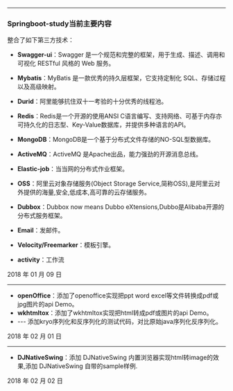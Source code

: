 
_ _ _
### Springboot-study当前主要内容
整合了如下第三方技术：

* **Swagger-ui**：Swagger 是一个规范和完整的框架，用于生成、描述、调用和可视化 RESTful 风格的 Web 服务。

* **Mybatis**：MyBatis 是一款优秀的持久层框架，它支持定制化 SQL、存储过程以及高级映射。

* **Durid**：阿里能够抗住双十一考验的十分优秀的线程池。

* **Redis**：Redis是一个开源的使用ANSI C语言编写、支持网络、可基于内存亦可持久化的日志型、Key-Value数据库，并提供多种语言的API。

* **MongoDB**：MongoDB是一个基于分布式文件存储的NO-SQL型数据库。

* **ActiveMQ**：ActiveMQ 是Apache出品，能力强劲的开源消息总线。

* **Elastic-job**：当当网的分布式作业框架。

* **OSS**：阿里云对象存储服务(Object Storage Service,简称OSS),是阿里云对外提供的海量,安全,低成本,高可靠的云存储服务。

* **Dubbox**：Dubbox now means Dubbo eXtensions,Dubbo是Alibaba开源的分布式服务框架。

* **Email**：发邮件。

* **Velocity/Freemarker**：模板引擎。

* **activity**：工作流

2018 年 01 月 09 日
_ _ _

* **openOffice**：添加了openoffice实现把ppt word excel等文件转换成pdf或jpg图片的api Demo。
* **wkhtmltox**：添加了wkhtmltox实现把html转成pdf或图片的api Demo。
* --- 添加kryo序列化和反序列化的测试代码，对比原始java序列化反序列化。

2018 年 02 月 01 日
_ _ _

* **DJNativeSwing**：添加  DJNativeSwing  内置浏览器实现html转image的效果,添加  DJNativeSwing  自带的sample样例.

2018 年 02 月 02 日


